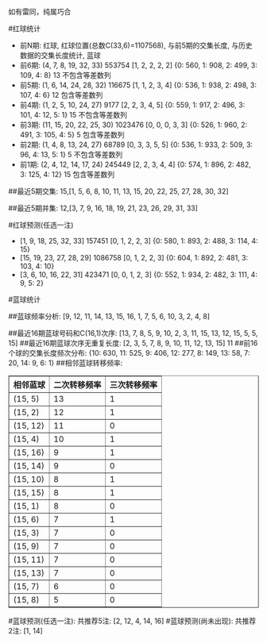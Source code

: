 <!-- 
.. title: 双色球2017039期(2017-04-06)数据分析报告
.. slug: slott-2017039-2017-04-06-report
.. date: 2017-04-07 08:00:00 UTC+08:00
.. tags: Lottery
.. link: 
.. description: 
.. type: text
-->

如有雷同，纯属巧合

<!-- TEASER_END-->

#红球统计

- 前N期: 红球, 红球位置(总数C(33,6)=1107568), 与前5期的交集长度, 与历史数据的交集长度统计, 蓝球
- 前6期: (4, 7, 8, 19, 32, 33) 553754 [1, 2, 2, 2, 2] {0: 560, 1: 908, 2: 499, 3: 109, 4: 8} 13 不包含等差数列
- 前5期: (1, 6, 14, 24, 28, 32) 116675 [1, 1, 2, 3, 4] {0: 536, 1: 938, 2: 498, 3: 107, 4: 6} 12 包含等差数列
- 前4期: (1, 2, 5, 10, 24, 27) 9177 [2, 2, 3, 4, 5] {0: 559, 1: 917, 2: 496, 3: 101, 4: 12, 5: 1} 15 不包含等差数列
- 前3期: (11, 15, 20, 22, 25, 30) 1023476 [0, 0, 0, 3, 3] {0: 526, 1: 960, 2: 491, 3: 105, 4: 5} 5 包含等差数列
- 前2期: (1, 4, 8, 13, 24, 27) 68789 [0, 3, 3, 5, 5] {0: 536, 1: 933, 2: 509, 3: 96, 4: 13, 5: 1} 5 不包含等差数列
- 前1期: (2, 4, 12, 14, 17, 24) 245449 [2, 2, 3, 4, 4] {0: 574, 1: 896, 2: 482, 3: 125, 4: 12} 15 包含等差数列

##最近5期交集:
15,[1, 5, 6, 8, 10, 11, 13, 15, 20, 22, 25, 27, 28, 30, 32]

##最近5期并集:
12,[3, 7, 9, 16, 18, 19, 21, 23, 26, 29, 31, 33]

#红球预测(任选一注)

- [1, 9, 18, 25, 32, 33] 157451 [0, 1, 2, 2, 3] {0: 580, 1: 893, 2: 488, 3: 114, 4: 15}
- [15, 19, 23, 27, 28, 29] 1086758 [0, 1, 2, 2, 3] {0: 604, 1: 892, 2: 481, 3: 103, 4: 10}
- [3, 6, 10, 16, 22, 31] 423471 [0, 0, 1, 2, 3] {0: 552, 1: 934, 2: 482, 3: 111, 4: 9, 5: 2}

#蓝球统计

##蓝球频率分析:
[9, 12, 11, 14, 13, 15, 16, 1, 7, 5, 6, 10, 3, 2, 4, 8]

##最近16期蓝球号码和C(16,1)次序:
 [13, 7, 8, 5, 9, 10, 2, 3, 11, 15, 13, 12, 15, 5, 5, 15]
##最近16期蓝球次序无重复长度:
 [2, 3, 5, 7, 8, 9, 10, 11, 12, 13, 15] 11
##前16个球的交集长度频次分布:
{10: 630, 11: 525, 9: 406, 12: 277, 8: 149, 13: 58, 7: 20, 14: 9, 6: 1}
##相邻蓝球转移频率:
 <table border="1" class="table table-striped dataframe">
  <thead>
    <tr style="text-align: right;">
      <th>相邻蓝球</th>
      <th>二次转移频率</th>
      <th>三次转移频率</th>
    </tr>
  </thead>
  <tbody>
    <tr>
      <td>(15, 5)</td>
      <td>13</td>
      <td>1</td>
    </tr>
    <tr>
      <td>(15, 2)</td>
      <td>12</td>
      <td>1</td>
    </tr>
    <tr>
      <td>(15, 12)</td>
      <td>11</td>
      <td>0</td>
    </tr>
    <tr>
      <td>(15, 4)</td>
      <td>10</td>
      <td>1</td>
    </tr>
    <tr>
      <td>(15, 16)</td>
      <td>9</td>
      <td>1</td>
    </tr>
    <tr>
      <td>(15, 14)</td>
      <td>9</td>
      <td>0</td>
    </tr>
    <tr>
      <td>(15, 10)</td>
      <td>8</td>
      <td>1</td>
    </tr>
    <tr>
      <td>(15, 15)</td>
      <td>8</td>
      <td>1</td>
    </tr>
    <tr>
      <td>(15, 1)</td>
      <td>8</td>
      <td>0</td>
    </tr>
    <tr>
      <td>(15, 6)</td>
      <td>7</td>
      <td>1</td>
    </tr>
    <tr>
      <td>(15, 3)</td>
      <td>7</td>
      <td>0</td>
    </tr>
    <tr>
      <td>(15, 9)</td>
      <td>7</td>
      <td>0</td>
    </tr>
    <tr>
      <td>(15, 11)</td>
      <td>7</td>
      <td>0</td>
    </tr>
    <tr>
      <td>(15, 13)</td>
      <td>7</td>
      <td>0</td>
    </tr>
    <tr>
      <td>(15, 7)</td>
      <td>6</td>
      <td>0</td>
    </tr>
    <tr>
      <td>(15, 8)</td>
      <td>5</td>
      <td>0</td>
    </tr>
  </tbody>
</table>
#蓝球预测(任选一注):
共推荐5注: [2, 12, 4, 14, 16]
#蓝球预测(尚未出现):
共推荐2注: [1, 14]

